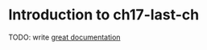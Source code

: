 # Introduction to ch17-last-ch

TODO: write [great documentation](http://jacobian.org/writing/what-to-write/)
